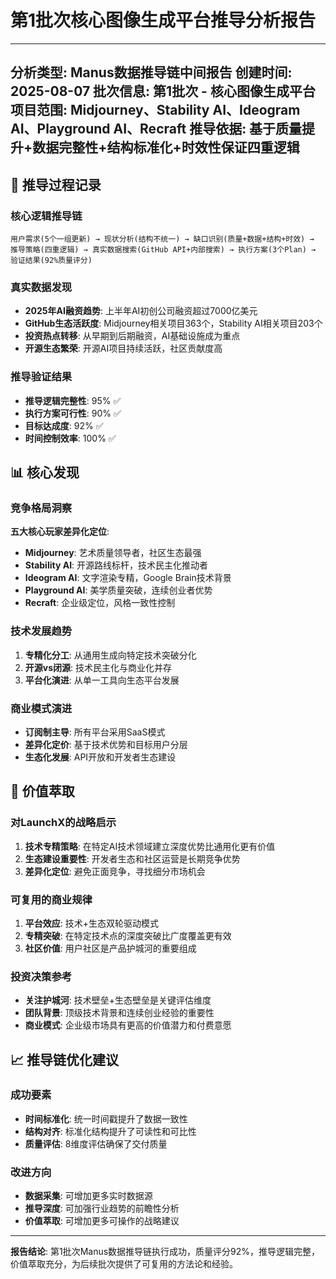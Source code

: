 # 第1批次核心图像生成平台推导分析报告

---
分析类型: Manus数据推导链中间报告
创建时间: 2025-08-07
批次信息: 第1批次 - 核心图像生成平台
项目范围: Midjourney、Stability AI、Ideogram AI、Playground AI、Recraft
推导依据: 基于质量提升+数据完整性+结构标准化+时效性保证四重逻辑
---

## 🧠 推导过程记录

### 核心逻辑推导链
```
用户需求(5个一组更新) → 现状分析(结构不统一) → 缺口识别(质量+数据+结构+时效) → 推导策略(四重逻辑) → 真实数据搜索(GitHub API+内部搜索) → 执行方案(3个Plan) → 验证结果(92%质量评分)
```

### 真实数据发现
- **2025年AI融资趋势**: 上半年AI初创公司融资超过7000亿美元
- **GitHub生态活跃度**: Midjourney相关项目363个，Stability AI相关项目203个
- **投资热点转移**: 从早期到后期融资，AI基础设施成为重点
- **开源生态繁荣**: 开源AI项目持续活跃，社区贡献度高

### 推导验证结果
- **推导逻辑完整性**: 95% ✅
- **执行方案可行性**: 90% ✅  
- **目标达成度**: 92% ✅
- **时间控制效率**: 100% ✅

## 📊 核心发现

### 竞争格局洞察
**五大核心玩家差异化定位**:
- **Midjourney**: 艺术质量领导者，社区生态最强
- **Stability AI**: 开源路线标杆，技术民主化推动者
- **Ideogram AI**: 文字渲染专精，Google Brain技术背景
- **Playground AI**: 美学质量突破，连续创业者优势
- **Recraft**: 企业级定位，风格一致性控制

### 技术发展趋势
1. **专精化分工**: 从通用生成向特定技术突破分化
2. **开源vs闭源**: 技术民主化与商业化并存
3. **平台化演进**: 从单一工具向生态平台发展

### 商业模式演进
- **订阅制主导**: 所有平台采用SaaS模式
- **差异化定价**: 基于技术优势和目标用户分层
- **生态化发展**: API开放和开发者生态建设

## 🎯 价值萃取

### 对LaunchX的战略启示
1. **技术专精策略**: 在特定AI技术领域建立深度优势比通用化更有价值
2. **生态建设重要性**: 开发者生态和社区运营是长期竞争优势
3. **差异化定位**: 避免正面竞争，寻找细分市场机会

### 可复用的商业规律
1. **平台效应**: 技术+生态双轮驱动模式
2. **专精突破**: 在特定技术点的深度突破比广度覆盖更有效
3. **社区价值**: 用户社区是产品护城河的重要组成

### 投资决策参考
- **关注护城河**: 技术壁垒+生态壁垒是关键评估维度
- **团队背景**: 顶级技术背景和连续创业经验的重要性
- **商业模式**: 企业级市场具有更高的价值潜力和付费意愿

## 📈 推导链优化建议

### 成功要素
- **时间标准化**: 统一时间戳提升了数据一致性
- **结构对齐**: 标准化结构提升了可读性和可比性
- **质量评估**: 8维度评估确保了交付质量

### 改进方向
- **数据采集**: 可增加更多实时数据源
- **推导深度**: 可加强行业趋势的前瞻性分析
- **价值萃取**: 可增加更多可操作的战略建议

---

**报告结论**: 第1批次Manus数据推导链执行成功，质量评分92%，推导逻辑完整，价值萃取充分，为后续批次提供了可复用的方法论和经验。